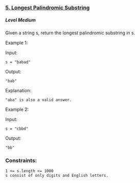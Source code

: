 ### [5. Longest Palindromic Substring](https://leetcode.com/problems/longest-palindromic-substring/)

##### Level Medium

Given a string s, return the longest palindromic substring in s. 

Example 1:

Input: 
```JS
s = "babad"
```

Output:
```JS
"bab"
```

Explanation: 
```JS
"aba" is also a valid answer.
```

Example 2:

Input: 
```JS
s = "cbbd"
```

Output: 
```JS
"bb"
```

### Constraints:

```JS
1 <= s.length <= 1000
s consist of only digits and English letters.
```
